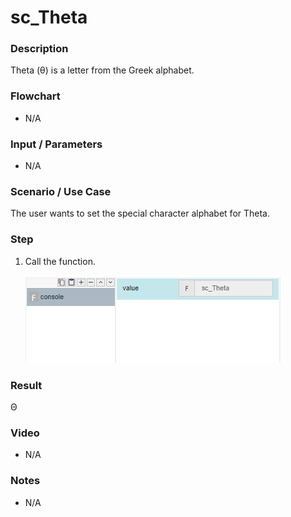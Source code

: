 ﻿# sc_Theta

### Description

Theta (θ) is a letter from the Greek alphabet.

### Flowchart

- N/A 

### Input / Parameters

- N/A

### Scenario / Use Case

The user wants to set the special character alphabet for Theta.

### Step

1. Call the function.
    
    ![](../../../../document/function/SpecialCharacter/sc_Theta/sc_Theta-step-1.png?raw=true)
 
### Result

Θ
 
### Video

- N/A

<!--[![Video](http://i.imgur.com/Ot5DWAW.png)](https://youtu.be/StTqXEQ2l-Y?t=35s)-->

### Notes

- N/A